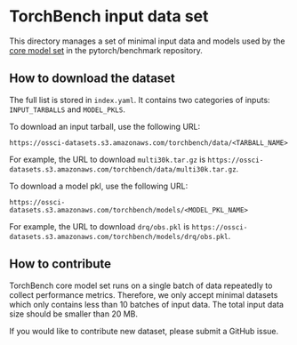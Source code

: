 # TorchBench input data set

This directory manages a set of minimal input data and models used by the [core model set](https://github.com/pytorch/benchmark/tree/main/torchbenchmark/models)
in the pytorch/benchmark repository.

## How to download the dataset

The full list is stored in `index.yaml`. It contains two categories of inputs: `INPUT_TARBALLS` and `MODEL_PKLS`.

To download an input tarball, use the following URL:

```
https://ossci-datasets.s3.amazonaws.com/torchbench/data/<TARBALL_NAME>
```

For example, the URL to download `multi30k.tar.gz` is `https://ossci-datasets.s3.amazonaws.com/torchbench/data/multi30k.tar.gz`.

To download a model pkl, use the following URL:

```
https://ossci-datasets.s3.amazonaws.com/torchbench/models/<MODEL_PKL_NAME>
```

For example, the URL to download `drq/obs.pkl` is `https://ossci-datasets.s3.amazonaws.com/torchbench/models/drq/obs.pkl`.

## How to contribute

TorchBench core model set runs on a single batch of data repeatedly to collect performance metrics.
Therefore, we only accept minimal datasets which only contains less than 10 batches of input data.
The total input data size should be smaller than 20 MB.

If you would like to contribute new dataset, please submit a GitHub issue.
